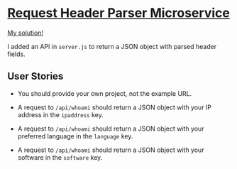 # [Request Header Parser Microservice](https://www.freecodecamp.org/learn/apis-and-microservices/apis-and-microservices-projects/request-header-parser-microservice)

[My solution!](https://boilerplate-project-headerparser.willbeaumont.repl.co/)

I added an API in `server.js` to return a JSON object with parsed header fields. 

## User Stories
* You should provide your own project, not the example URL.

* A request to `/api/whoami` should return a JSON object with your IP address in the `ipaddress` key.

* A request to `/api/whoami` should return a JSON object with your preferred language in the `language` key.

* A request to `/api/whoami` should return a JSON object with your software in the `software` key.
